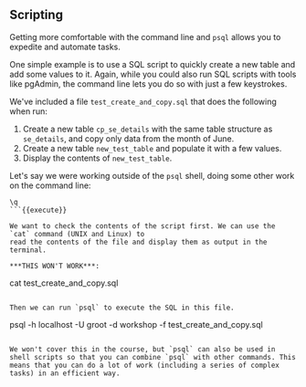 ## Scripting

Getting more comfortable with the command line and `psql` allows you to expedite and automate tasks.

One simple example is to use a SQL script to quickly create a new table and add some values
to it. Again, while you could also run SQL scripts with tools like pgAdmin, the command line
lets you do so with just a few keystrokes.

We've included a file `test_create_and_copy.sql` that does the following when run:

1. Create a new table `cp_se_details` with the same table structure as `se_details`,
and copy only data from the month of June.
2. Create a new table `new_test_table` and populate it with a few values.
3. Display the contents of `new_test_table`.

Let's say we were working outside of the `psql` shell, doing some other work on the command line:

```
\q
```{{execute}}

We want to check the contents of the script first. We can use the `cat` command (UNIX and Linux) to
read the contents of the file and display them as output in the terminal.

***THIS WON'T WORK***:
```
cat test_create_and_copy.sql
```{{execute}}

Then we can run `psql` to execute the SQL in this file.

```
psql -h localhost -U groot -d workshop -f test_create_and_copy.sql
```{{execute}}

We won't cover this in the course, but `psql` can also be used in shell scripts so that you can combine `psql` with other commands. This means that you can do a lot of work (including a series of complex tasks) in an efficient way.
 
